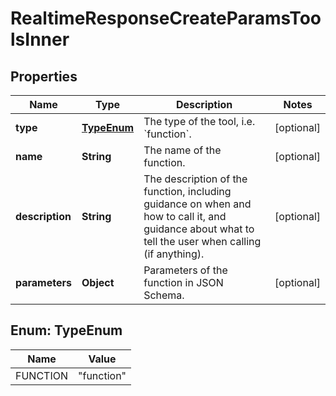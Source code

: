 

# RealtimeResponseCreateParamsToolsInner


## Properties

| Name | Type | Description | Notes |
|------------ | ------------- | ------------- | -------------|
|**type** | [**TypeEnum**](#TypeEnum) | The type of the tool, i.e. &#x60;function&#x60;. |  [optional] |
|**name** | **String** | The name of the function. |  [optional] |
|**description** | **String** | The description of the function, including guidance on when and how to call it, and guidance about what to tell the user when calling (if anything).  |  [optional] |
|**parameters** | **Object** | Parameters of the function in JSON Schema. |  [optional] |



## Enum: TypeEnum

| Name | Value |
|---- | -----|
| FUNCTION | &quot;function&quot; |



